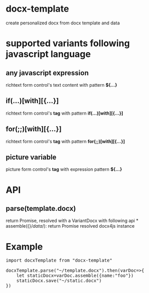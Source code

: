 # docx-template
create personalized docx from docx template and data

# supported variants following javascript language
## any javascript expression
richtext form control's text content with pattern <b>${...}</b>

## if(...)[with][{...}]
richtext form control's <b>tag</b> with pattern <b>if(...)[with][{...}]</b>

## for(;;)[with][{...}]
richtext form control's <b>tag</b> with pattern <b>for(;;)[with][{...}]</b>

## picture variable
picture form control's <b>tag</b> with expression pattern <b>${...}</b>

# API
## parse(template.docx)
return Promise, resolved with a VariantDocx with following api
	* assemble({}/*data*/): return Promise resolved docx4js instance

# Example

<pre>
import docxTemplate from "docx-template"

docxTemplate.parse("~/template.docx").then(varDoc=>{
	let staticDocx=varDoc.assemble({name:"foo"})
	staticDocx.save("~/static.docx")
})
</pre>